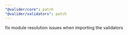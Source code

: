 ```yaml
---
"@valider/core": patch
"@valider/validators": patch
---
```


fix module resolution issues when importing the validators
